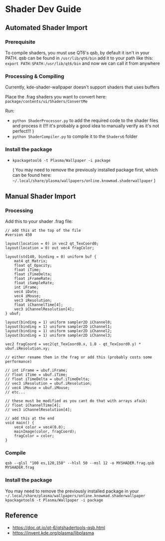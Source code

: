 # Shader Dev Guide

## Automated Shader Import

### Prerequisite 
To compile shaders, you must use QT6's qsb, by default it isn't in your PATH.
qsb can be found in `/usr/lib/qt6/bin` 
add it to your path like this: `export PATH:$PATH:/usr/lib/qt6/bin` and now we can call it from anywhere

### Processing & Compiling
Currently, kde-shader-wallpaper doesn't support shaders that uses buffers

Place the .frag shaders you want to convert here: `package/contents/ui/Shaders/ConvertMe`

Run:
- `python ShaderProcessor.py` to add the required code to the shader files and process it (!!! it's probably a good idea to manually verify as it's not perfect!!! )
- `python ShaderCompiler.py` to compile it to the `Shaders6` folder

### Install the package
- `kpackagetool6 -t Plasma/Wallpaper -i package`

    ( You may need to remove the previously installed package first, which can be found here: `~/.local/share/plasma/wallpapers/online.knowmad.shaderwallpaper` )


## Manual Shader Import

### Processing

Add this to your shader .frag file:

```hlsl
// add this at the top of the file
#version 450

layout(location = 0) in vec2 qt_TexCoord0;
layout(location = 0) out vec4 fragColor;

layout(std140, binding = 0) uniform buf { 
    mat4 qt_Matrix;
    float qt_Opacity;
    float iTime;
    float iTimeDelta;
    float iFrameRate;
    float iSampleRate;
    int iFrame;
    vec4 iDate;
    vec4 iMouse;
    vec3 iResolution;
    float iChannelTime[4];
    vec3 iChannelResolution[4];
} ubuf;

layout(binding = 1) uniform sampler2D iChannel0;
layout(binding = 1) uniform sampler2D iChannel1;
layout(binding = 1) uniform sampler2D iChannel2;
layout(binding = 1) uniform sampler2D iChannel3;

vec2 fragCoord = vec2(qt_TexCoord0.x, 1.0 - qt_TexCoord0.y) * ubuf.iResolution.xy;

// either rename them in the frag or add this (probably costs some performance)

// int iFrame = ubuf.iFrame;
// float iTime = ubuf.iTime;
// float iTimeDelta = ubuf.iTimeDelta;
// vec3 iResolution = ubuf.iResolution;
// vec4 iMouse = ubuf.iMouse;
// etc...

// these must be modified as you cant do that with arrays afaik:
// float iChannelTime[4];
// vec3 iChannelResolution[4];

// add this at the end
void main() {
    vec4 color = vec4(0.0);
    mainImage(color, fragCoord);
    fragColor = color;
}
```

### Compile
`qsb --glsl "100 es,120,150" --hlsl 50 --msl 12 -o MYSHADER.frag.qsb MYSHADER.frag`


### Install the package
You may need to remove the previously installed package in your `~/.local/share/plasma/wallpapers/online.knowmad.shaderwallpaper`
`kpackagetool6 -t Plasma/Wallpaper -i package`



## Reference

- https://doc.qt.io/qt-6/qtshadertools-qsb.html
- https://invent.kde.org/plasma/libplasma
